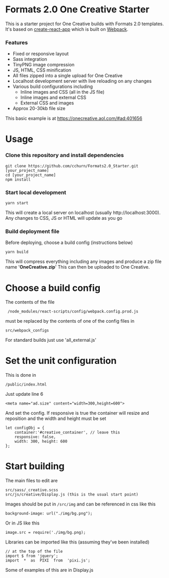 
# Formats 2.0 One Creative Starter

This is a starter project for One Creative builds with Formats 2.0 templates. It's based on [create-react-app](https://github.com/facebook/create-react-app) which is built on [Webpack](https://webpack.js.org/). 

### Features
  - Fixed or responsive layout
  - Sass integration
  - TinyPNG image compression
  - JS, HTML, CSS minification
  - All files zipped into a single upload for One Creative
  - Localhost development server with live reloading on any changes
  - Various build configurations including
	  - Inline images and CSS (all in the JS file)
	  - Inline images and external CSS 
	  - External CSS and images
  - Approx 20-30kb file size 

This basic example is at https://onecreative.aol.com/#ad:401656

# Usage
### Clone this repository and install dependencies

    git clone https://github.com/cchurn/Formats2.0_Starter.git [your_project_name]
    cd [your_project_name]
    npm install

### Start local development

    yarn start

This will create a local server on localhost (usually http://localhost:3000). Any changes to CSS, JS or HTML will update  as you go
### Build deployment file
Before deploying, choose a build config (instructions below)

    yarn build

This will compress everything including any images and produce a zip file name '**OneCreative.zip**'
This can then be uploaded to One Creative. 

# Choose a  build config
The contents of the file 

     /node_modules/react-scripts/config/webpack.config.prod.js 

 must be replaced by the contents of one of the config files in
 

    src/webpack_configs
For standard builds just use 'all_external.js'
# Set the unit configuration
This is done in 

    /public/index.html
Just update line 6

    <meta name="ad.size" content="width=300,height=600">
And set the config. If responsive is true the container will resize and reposition and the width and height must be set

    let configObj = {  
	    container:'#creative_container', // leave this
	    responsive: false, 
	    width: 300, height: 600
    };
# Start building

The main files to edit are 

    src/sass/_creative.scss
    src/js/creative/Display.js (this is the usual start point)
Images should be put in `/src/img` and can be referenced in css like this

    background-image: url("./img/bg.png");
Or in JS like this

    image.src = require('./img/bg.png);
Libraries can be imported like this (assuming they've been installed)

    // at the top of the file
    import $ from 'jquery';
    import  *  as  PIXI  from  'pixi.js';

Some of examples of this are in Display.js

   
